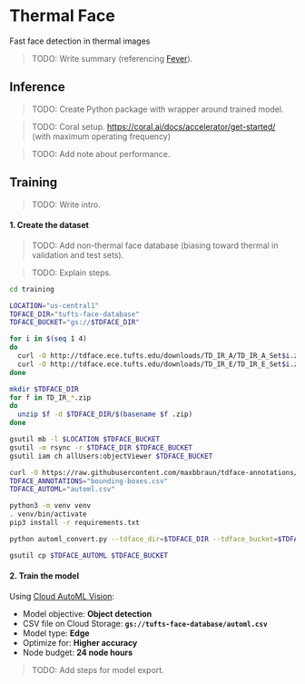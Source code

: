 # Thermal Face

Fast face detection in thermal images

> TODO: Write summary (referencing [Fever](https://github.com/maxbbraun/fever)).

## Inference

> TODO: Create Python package with wrapper around trained model.

> TODO: Coral setup. https://coral.ai/docs/accelerator/get-started/ (with maximum operating frequency)

> TODO: Add note about performance.

## Training

> TODO: Write intro.

#### 1. Create the dataset

> TODO: Add non-thermal face database (biasing toward thermal in validation and test sets).

> TODO: Explain steps.

```bash
cd training

LOCATION="us-central1"
TDFACE_DIR="tufts-face-database"
TDFACE_BUCKET="gs://$TDFACE_DIR"

for i in $(seq 1 4)
do
  curl -O http://tdface.ece.tufts.edu/downloads/TD_IR_A/TD_IR_A_Set$i.zip
  curl -O http://tdface.ece.tufts.edu/downloads/TD_IR_E/TD_IR_E_Set$i.zip
done

mkdir $TDFACE_DIR
for f in TD_IR_*.zip
do
  unzip $f -d $TDFACE_DIR/$(basename $f .zip)
done

gsutil mb -l $LOCATION $TDFACE_BUCKET
gsutil -m rsync -r $TDFACE_DIR $TDFACE_BUCKET
gsutil iam ch allUsers:objectViewer $TDFACE_BUCKET

curl -O https://raw.githubusercontent.com/maxbbraun/tdface-annotations/master/bounding-boxes.csv
TDFACE_ANNOTATIONS="bounding-boxes.csv"
TDFACE_AUTOML="automl.csv"

python3 -m venv venv
. venv/bin/activate
pip3 install -r requirements.txt

python automl_convert.py --tdface_dir=$TDFACE_DIR --tdface_bucket=$TDFACE_BUCKET --tdface_annotations=$TDFACE_ANNOTATIONS --tdface_automl=$TDFACE_AUTOML

gsutil cp $TDFACE_AUTOML $TDFACE_BUCKET
```

#### 2. Train the model

Using [Cloud AutoML Vision](https://cloud.google.com/vision/automl/object-detection/docs/quickstart-ui):
- Model objective: **Object detection**
- CSV file on Cloud Storage: **`gs://tufts-face-database/automl.csv`**
- Model type: **Edge**
- Optimize for: **Higher accuracy**
- Node budget: **24 node hours**

> TODO: Add steps for model export.
